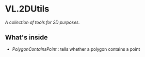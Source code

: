 # VL.2DUtils

_A collection of tools for 2D purposes._

## What's inside

- *PolygonContainsPoint :* tells whether a polygon contains a point
